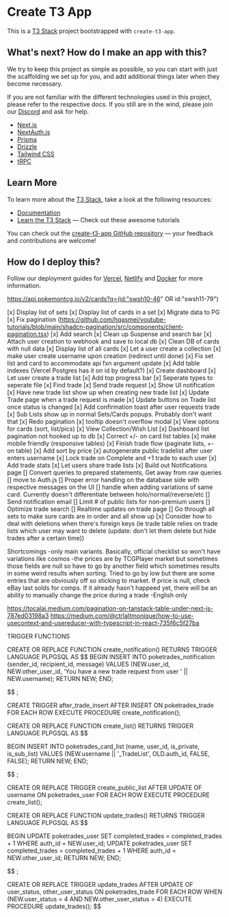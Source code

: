# Create T3 App

This is a [T3 Stack](https://create.t3.gg/) project bootstrapped with `create-t3-app`.

## What's next? How do I make an app with this?

We try to keep this project as simple as possible, so you can start with just the scaffolding we set up for you, and add additional things later when they become necessary.

If you are not familiar with the different technologies used in this project, please refer to the respective docs. If you still are in the wind, please join our [Discord](https://t3.gg/discord) and ask for help.

- [Next.js](https://nextjs.org)
- [NextAuth.js](https://next-auth.js.org)
- [Prisma](https://prisma.io)
- [Drizzle](https://orm.drizzle.team)
- [Tailwind CSS](https://tailwindcss.com)
- [tRPC](https://trpc.io)

## Learn More

To learn more about the [T3 Stack](https://create.t3.gg/), take a look at the following resources:

- [Documentation](https://create.t3.gg/)
- [Learn the T3 Stack](https://create.t3.gg/en/faq#what-learning-resources-are-currently-available) — Check out these awesome tutorials

You can check out the [create-t3-app GitHub repository](https://github.com/t3-oss/create-t3-app) — your feedback and contributions are welcome!

## How do I deploy this?

Follow our deployment guides for [Vercel](https://create.t3.gg/en/deployment/vercel), [Netlify](https://create.t3.gg/en/deployment/netlify) and [Docker](https://create.t3.gg/en/deployment/docker) for more information.

https://api.pokemontcg.io/v2/cards?q=(id:"swsh10-46" OR id:"swsh11-79")

[x] Display list of sets
[x] Display list of cards in a set
[x] Migrate data to PG
[x] Fix pagination (https://github.com/hqasmei/youtube-tutorials/blob/main/shadcn-pagination/src/components/client-pagination.tsx)
[x] Add search
[x] Clean up Suspense and search bar
[x] Attach user creation to webhook and save to local db
[x] Clean DB of cards with null data
[x] Display list of all cards
[x] Let a user create a collection
[x] make user create username upon creation (redirect until done)
[x] Fix set list and card to accommodate api fxn argument update
[x] Add table indexes (Vercel Postgres has it on id by default?)
[x] Create dashboard
[x] Let user create a trade list
[x] Add top progress bar
[x] Seperate types to seperate file
[x] Find trade
[x] Send trade request
[x] Show UI notification
[x] Have new trade list show up when creating new trade list
[x] Update Trade page when a trade request is made
[x] Update buttons on Trade list once status is changed
[x] Add confirmation toast after user requests trade
[x] Sub Lists show up in normal Sets/Cards popups. Probably don't want that
[x] Redo pagination
[x] tooltip doesn't overflow modal
[x] View options for cards (sort, list/pics)
[x] View Collection/Wish List
[x] Dashboard list pagination not hooked up to db
[x] Correct +/- on card list tables
[x] make mobile friendly (responsive tables)
[x] Finish trade flow (paginate lists, +- on table)
[x] Add sort by price
[x] autogenerate public tradelist after user enters username
[x] Lock trade on Complete and +1 trade to each user
[x] Add trade stats
[x] Let users share trade lists
[x] Build out Notifications page
[] Convert queries to prepared statements, Get away from raw queries
[] move to Auth.js
[] Proper error handling on the database side with respective messages on the UI
[] handle when adding variations of same card. Currently doesn't differentiate between holo/normal/reverse/etc
[] Send notification email
[] Limit # of public lists for non-premium users
[] Optimize trade search
[] Realtime updates on trade page
[] Go through all sets to make sure cards are in order and all show up
[x] Consider how to deal with deletions when there's foreign keys (ie trade table relies on trade lists which user may want to delete (update: don't let them delete but hide trades after a certain time))

Shortcomings
-only main variants. Basically, official checklist so won't have variations like cosmos
-the prices are by TCGPlayer market but sometimes those fields are null so have to go by another field which
sometimes results in some weird results when sorting. Tried to go by low but there are some entries that are obviously off so sticking to market. If price is null, check eBay last solds for comps. If it
already hasn't happeed yet, there will be an ability to manually change the price during a trade
-English only

https://tocalai.medium.com/pagination-on-tanstack-table-under-next-js-787ed03198a3
https://medium.com/@ctrlaltmonique/how-to-use-usecontext-and-usereducer-with-typescript-in-react-735f6c5f27ba

TRIGGER FUNCTIONS

CREATE OR REPLACE FUNCTION create_notification()
RETURNS TRIGGER
LANGUAGE PLPGSQL
AS $$
BEGIN
INSERT INTO poketrades_notification (sender_id, recipient_id, message)
VALUES (NEW.user_id, NEW.other_user_id, 'You have a new trade request from user ' || NEW.username);
RETURN NEW;
END;

$$
;

CREATE TRIGGER after_trade_insert
AFTER INSERT
ON poketrades_trade
FOR EACH ROW
EXECUTE PROCEDURE create_notification();


CREATE OR REPLACE FUNCTION create_list()
RETURNS TRIGGER
LANGUAGE PLPGSQL
AS
$$

BEGIN
INSERT INTO poketrades_card_list (name, user_id, is_private, is_sub_list)
VALUES (NEW.username || '\_TradeList', OLD.auth_id, FALSE, FALSE);
RETURN NEW;
END;

$$
;

CREATE OR REPLACE TRIGGER create_public_list
AFTER UPDATE
OF username
ON poketrades_user
FOR EACH ROW
EXECUTE PROCEDURE create_list();


CREATE OR REPLACE FUNCTION update_trades()
RETURNS TRIGGER
LANGUAGE PLPGSQL
AS
$$

BEGIN
UPDATE poketrades_user
SET completed_trades = completed_trades + 1
WHERE auth_id = NEW.user_id;
UPDATE poketrades_user
SET completed_trades = completed_trades + 1
WHERE auth_id = NEW.other_user_id;
RETURN NEW;
END;

$$
;

CREATE OR REPLACE TRIGGER update_trades
AFTER UPDATE OF user_status, other_user_status
ON poketrades_trade
FOR EACH ROW
WHEN (NEW.user_status = 4 AND NEW.other_user_status = 4)
EXECUTE PROCEDURE update_trades();
$$
